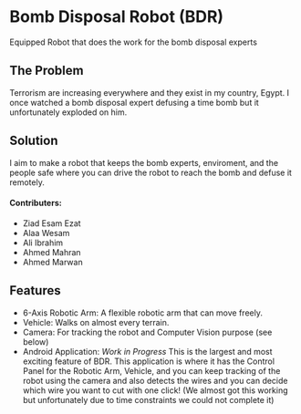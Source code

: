 # Bomb Disposal Robot (BDR)
Equipped Robot that does the work for the bomb disposal experts

## The Problem

Terrorism are increasing everywhere and they exist in my country, Egypt. I once watched a bomb disposal expert defusing a time bomb but it unfortunately exploded on him.

## Solution
I aim to make a robot that keeps the bomb experts, enviroment, and the people safe where you can drive the robot to reach the bomb and defuse it remotely.


#### Contributers:

- Ziad Esam Ezat
- Alaa Wesam
- Ali Ibrahim 
- Ahmed Mahran
- Ahmed Marwan

## Features

- 6-Axis Robotic Arm: A flexible robotic arm that can move freely.
- Vehicle: Walks on almost every terrain.
- Camera: For tracking the robot and Computer Vision purpose (see below)
- Android Application: *Work in Progress* This is the largest and most exciting feature of BDR. This application is where it has the Control Panel for the Robotic Arm, Vehicle, and you can keep tracking of the robot using the camera and also detects the wires and you can decide which wire you want to cut with one click! (We almost got this working but unfortunately due to time constraints we could not complete it)

